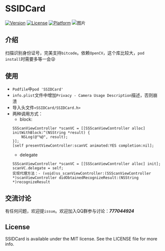 # SSIDCard

[![Version](https://img.shields.io/cocoapods/v/SSIDCard.svg?style=flat)](https://cocoapods.org/pods/SSIDCard)
[![License](https://img.shields.io/cocoapods/l/SSIDCard.svg?style=flat)](https://cocoapods.org/pods/SSIDCard)
[![Platform](https://img.shields.io/cocoapods/p/SSIDCard.svg?style=flat)](https://cocoapods.org/pods/SSIDCard)
![图片](http://oarzzvu0u.bkt.clouddn.com//image/gif/idcard.gifidcard.gif)

## 介绍
扫描识别身份证号，完美支持`bitcode`。依赖`OpenCV`，这个库比较大，`pod install`时需要多等一会😜

## 使用
- `Podfile`中`pod 'SSIDCard'`
- `info.plist`文件中增加`Privacy - Camera Usage Description`描述，否则崩溃
- 导入头文件`<SSIDCard/SSIDCard.h>`
- 两种调用方式：
	- block:
	```
	SSScanViewController *scanVC = [[SSScanViewController alloc] 
	initWithBlock:^(NSString *result) {
		NSLog(@"%@", result);
	}];
	[self presentViewController:scanVC animated:YES completion:nil];
	```
	- delegate
	```
	SSScanViewController *scanVC = [[SSScanViewController alloc] init];
	scanVC.delegate = self;
	实现代理方法：- (void)ss_scanViewController:(SSScanViewController *)scanViewController didObtainedRecognizeResult:(NSString *)recognizeResult
	```

## 交流讨论

有任何问题，欢迎提`issue`。欢迎加入QQ群参与讨论：***777044924***

## License

SSIDCard is available under the MIT license. See the LICENSE file for more info.
